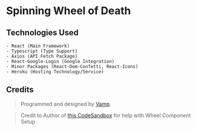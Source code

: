 # Spinning Wheel of Death

## Technologies Used

	- React (Main Framework)
	- Typescript (Type Support)
	- Axios (API Fetch Package)
	- React-Google-Login (Google Integration)
	- Minor Packages (React-Dom-Confetti, React-Icons)
	- Heroku (Hosting Technology/Service)

## Credits
> Programmed and designed by [Vamp](https://github.com/voomp).

> Credit to Author of [this CodeSandbox](https://codesandbox.io/s/spinning-prize-wheel-react-forked-0e7s5) for help with  Wheel Component Setup